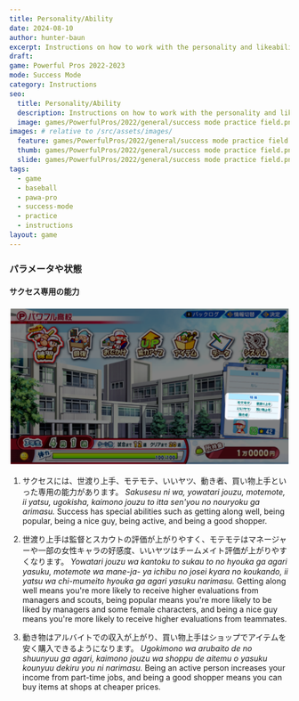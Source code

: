 ```yaml
---
title: Personality/Ability
date: 2024-08-10
author: hunter-baun
excerpt: Instructions on how to work with the personality and likeability system
draft: 
game: Powerful Pros 2022-2023
mode: Success Mode
category: Instructions
seo:
  title: Personality/Ability
  description: Instructions on how to work with the personality and likeability system
  image: games/PowerfulPros/2022/general/success mode practice field.png
images: # relative to /src/assets/images/
  feature: games/PowerfulPros/2022/general/success mode practice field.png
  thumb: games/PowerfulPros/2022/general/success mode practice field.png
  slide: games/PowerfulPros/2022/general/success mode practice field.png
tags:
  - game
  - baseball
  - pawa-pro
  - success-mode
  - practice
  - instructions
layout: game
---
```

### パラメータや状態

#### サクセス専用の能力

![Main screen showing special traits](</assets/images/games/PowerfulPros/2022/Success Mode/Instructions/Success Mode/Parameters and Conditions/Personality-Ability/1.png>)

1. サクセスには、世渡り上手、モテモテ、いいヤツ、動き者、買い物上手といった専用の能力があります。
*Sakusesu ni wa, yowatari jouzu, motemote, ii yatsu, ugokisha, kaimono jouzu to itta sen'you no nouryoku ga arimasu.*
Success has special abilities such as getting along well, being popular, being a nice guy, being active, and being a good shopper.

2. 世渡り上手は監督とスカウトの評価が上がりやすく、モテモテはマネージャーや一部の女性キャラの好感度、いいヤツはチームメイト評価が上がりやすくなります。
*Yowatari jouzu wa kantoku to sukau to no hyouka ga agari yasuku, motemote wa mane-ja- ya ichibu no josei kyara no koukando, ii yatsu wa chi-mumeito hyouka ga agari yasuku narimasu.*
Getting along well means you're more likely to receive higher evaluations from managers and scouts, being popular means you're more likely to be liked by managers and some female characters, and being a nice guy means you're more likely to receive higher evaluations from teammates.

3. 動き物はアルバイトでの収入が上がり、買い物上手はショップでアイテムを安く購入できるようになります。
*Ugokimono wa arubaito de no shuunyuu ga agari, kaimono jouzu wa shoppu de aitemu o yasuku kounyuu dekiru you ni narimasu.*
Being an active person increases your income from part-time jobs, and being a good shopper means you can buy items at shops at cheaper prices.